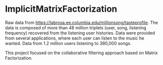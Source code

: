 # ImplicitMatrixFactorization

Raw data from https://labrosa.ee.columbia.edu/millionsong/tasteprofile.
The data is composed of more than 48 million triplets (user, song, listening frequency) recovered from the listening user histories. Data were provided from several applications, where each user can listen to the music he wanted. Data from 1.2 million users listening to 380,000 songs.

This project focused on the collaborative filtering approach based on Matrix Factorization.
